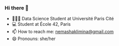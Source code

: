 ### Hi there 👋

<!--
**vecherinca/vecherinca** is a ✨ _special_ ✨ repository because its `README.md` (this file) appears on your GitHub profile.

Here are some ideas to get you started:

- 🔭 I’m currently working on ...
- 🌱 I’m currently learning ...
- 👯 I’m looking to collaborate on ...
- 🤔 I’m looking for help with ...
- 💬 Ask me about ...
- 📫 How to reach me: nemasha
- 😄 Pronouns: she/her
- ⚡ Fun fact: ...
-->
- 👩🏼‍💻 Data Science Student at Université Paris Cité
- 💻 Student at École 42, Paris
- 📫 How to reach me: nemashaklimina@gmail.com
- 😄 Pronouns: she/her
